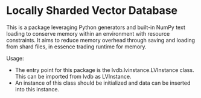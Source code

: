 # Locally Sharded Vector Database

This is a package leveraging Python generators and built-in NumPy text loading to
conserve memory within an environment with resource constraints. It aims to reduce
memory overhead through saving and loading from shard files, in essence
trading runtime for memory.

Usage:
* The entry point for this package is the lvdb.lvinstance.LVInstance class. This can be
imported from lvdb as LVInstance.
* An instance of this class should be initialized and data can be inserted into this instance.